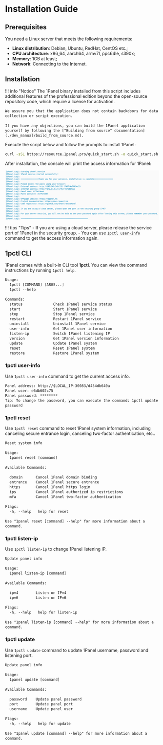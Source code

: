 # Installation Guide

## Prerequisites

You need a Linux server that meets the following requirements:

- **Linux distribution**: Debian, Ubuntu, RedHat, CentOS etc.;
- **CPU architecture**: x86_64, aarch64, armv7l, ppc64le, s390x;
- **Memory**: 1GB at least;
- **Network**: Connecting to the Internet.

## Installation

!!! info "Notice"
    The 1Panel binary installed from this script includes additional features of the professional edition beyond the open-source repository code, which require a license for activation. 

    We assure you that the application does not contain backdoors for data collection or script execution.

    If you have any objections, you can build the 1Panel application yourself by following the ["Building from source" documentation](./dev_manual/build_from_source.md).

Execute the script below and follow the prompts to install 1Panel:

```sh
curl -sSL https://resource.1panel.pro/quick_start.sh -o quick_start.sh && bash quick_start.sh
```

After installation, the console will print the access information for 1Panel:

![Access Info](./img/installation/access_info.png)

!!! tips "Tips"
    - If you are using a cloud server, please release the service port of 1Panel in the security group.
    - You can use [`1pctl user-info`](#1pctl-cli) command to get the access information again.

## 1pctl CLI

1Panel comes with a built-in CLI tool **1pctl**. You can view the command instructions by running `1pctl help`.

```text
Usage:
  1pctl [COMMAND] [ARGS...]
  1pctl --help

Commands:
  status              Check 1Panel service status
  start               Start 1Panel service
  stop                Stop 1Panel service
  restart             Restart 1Panel service
  uninstall           Uninstall 1Panel service
  user-info           Get 1Panel user information
  listen-ip           Switch 1Panel listening IP
  version             Get 1Panel version information
  update              Update 1Panel system
  reset               Reset 1Panel system
  restore             Restore 1Panel system
```

### 1pctl user-info

Use `1pctl user-info` command to get the current access info.

```text
Panel address: http://$LOCAL_IP:30083/d454db640a
Panel user: e6db602c75
Panel password: ********
Tip: To change the password, you can execute the command: 1pctl update password
```

### 1pctl reset

Use `1pctl reset` command to reset 1Panel system information, including canceling secure entrance login, canceling two-factor authentication, etc..

```text
Reset system info

Usage:
  1panel reset [command]

Available Commands:

  domain      Cancel 1Panel domain binding
  entrance    Cancel 1Panel secure entrance
  https       Cancel 1Panel https login
  ips         Cancel 1Panel authorized ip restrictions
  mfa         Cancel 1Panel two-factor authentication

Flags:
  -h, --help   help for reset

Use "1panel reset [command] --help" for more information about a command.
```

### 1pctl listen-ip

Use `1pctl listen-ip` to change 1Panel listening IP.

```text
Update panel info

Usage:
  1panel listen-ip [command]

Available Commands:

  ipv4        Listen on IPv4
  ipv6        Listen on IPv6

Flags:
  -h, --help   help for listen-ip

Use "1panel listen-ip [command] --help" for more information about a command.
```

### 1pctl update

Use `1pctl update` command to update 1Panel username, password and listening port.

```text
Update panel info

Usage:
  1panel update [command]

Available Commands:

  password    Update panel password
  port        Update panel port
  username    Update panel user

Flags:
  -h, --help   help for update

Use "1panel update [command] --help" for more information about a command.
```
